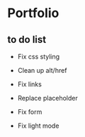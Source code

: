 # Portfolio

## to do list

- Fix css styling
- Clean up alt/href
- Fix links


- Replace placeholder
- Fix form
- Fix light mode
